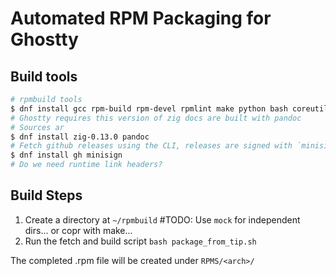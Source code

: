 # Automated RPM Packaging for Ghostty

## Build tools

``` bash
# rpmbuild tools
$ dnf install gcc rpm-build rpm-devel rpmlint make python bash coreutils diffutils patch rpmdevtools
# Ghostty requires this version of zig docs are built with pandoc
# Sources ar
$ dnf install zig-0.13.0 pandoc
# Fetch github releases using the CLI, releases are signed with `minisign`
$ dnf install gh minisign
# Do we need runtime link headers?
```

## Build Steps

1. Create a directory at `~/rpmbuild` #TODO: Use `mock` for independent dirs... or copr with make...
2. Run the fetch and build script `bash package_from_tip.sh`

The completed .rpm file will be created under `RPMS/<arch>/`
